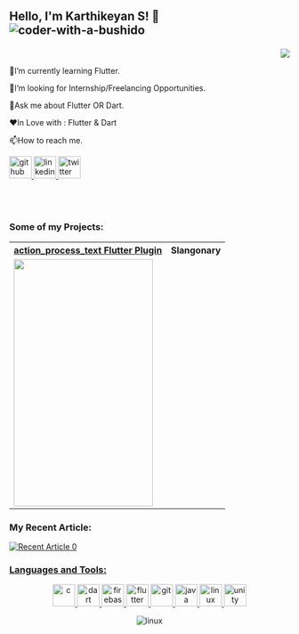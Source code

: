 <!--
**coder-with-a-bushido/coder-with-a-bushido** is a ✨ _special_ ✨ repository because its `README.md` (this file) appears on your GitHub profile.

Here are some ideas to get you started:

- 🔭 I’m currently working on ...
- 🌱 I’m currently learning ...
-  I’m looking to collaborate on ...
- 🤔 I’m looking for help with ...
- 💬 Ask me about ...
- 📫 How to reach me: ...
- 😄 Pronouns: ...
- ⚡ Fun fact: ...
-->
## Hello, I'm Karthikeyan S! :wave:     <img src="https://komarev.com/ghpvc/?username=coder-with-a-bushido&label=Profile%20views&color=0e75b6&style=flat" alt="coder-with-a-bushido" /> </p>

<section>
     <div>
     <img src="https://media.giphy.com/media/PiQejEf31116URju4V/giphy.gif" style="max-width:60%" align="right">
     </div>
     <div>
          <BR>
          <p>🌱I’m currently learning Flutter.</p>
          <p>👯I’m looking for Internship/Freelancing Opportunities.</p>
          <p>💬Ask me about Flutter OR Dart.</p>
          <p>❤️In Love with : Flutter & Dart</p>
          <p>📫How to reach me.</p>
          <a href="https://github.com/coder-with-a-bushido">
          <img src='https://cdn.jsdelivr.net/npm/simple-icons@3.0.1/icons/github.svg'  alt='github' height='40'>
          </a>
          <a href="https://www.linkedin.com/in/karthikeyanssvk/">
          <img src='https://cdn.jsdelivr.net/npm/simple-icons@3.0.1/icons/linkedin.svg' alt='linkedin' height='40'>
          </a>
          <a href="https://twitter.com/_KarthikeyanS_">
          <img src='https://cdn.jsdelivr.net/npm/simple-icons@3.0.1/icons/twitter.svg' alt='twitter' height='40'>
          </a>
     </div>
<BR><BR><BR>     
</section>
<h3 align="left">Some of my Projects:</h3>
     <table>
          <tr>
               <th><a href="https://github.com/coder-with-a-bushido/ACTION_PROCESS_TEXT-Flutter">action_process_text Flutter Plugin</a></th>
               <th>Slangonary</th>
          </tr>
          <tr>
               <td><img src="https://imgur.com/2sikhjG.gif" height=444 width=250></td>
               <td></td>
          </tr>
     </table>


<h3 align="left">My Recent Article:</h3>
<a target="_blank" href="https://github-readme-medium-recent-article.vercel.app/medium/@coder_with_a_bushido/0"><img src="https://github-readme-medium-recent-article.vercel.app/medium/@coder_with_a_bushido/0" alt="Recent Article 0"> 


<h3 align="left">Languages and Tools:</h3>
<p align="center"> <a href="https://www.cprogramming.com/" target="_blank"> <img src="https://devicons.github.io/devicon/devicon.git/icons/c/c-original.svg" alt="c" width="40" height="40"/> </a> <a href="https://dart.dev" target="_blank"> <img src="https://www.vectorlogo.zone/logos/dartlang/dartlang-icon.svg" alt="dart" width="40" height="40"/> </a> <a href="https://firebase.google.com/" target="_blank"> <img src="https://www.vectorlogo.zone/logos/firebase/firebase-icon.svg" alt="firebase" width="40" height="40"/> </a> <a href="https://flutter.dev" target="_blank"> <img src="https://www.vectorlogo.zone/logos/flutterio/flutterio-icon.svg" alt="flutter" width="40" height="40"/> </a> <a href="https://git-scm.com/" target="_blank"> <img src="https://www.vectorlogo.zone/logos/git-scm/git-scm-icon.svg" alt="git" width="40" height="40"/> </a> <a href="https://www.java.com" target="_blank"> <img src="https://devicons.github.io/devicon/devicon.git/icons/java/java-original-wordmark.svg" alt="java" width="40" height="40"/> </a> <a href="https://www.linux.org/" target="_blank"> <img src="https://devicons.github.io/devicon/devicon.git/icons/linux/linux-original.svg" alt="linux" width="40" height="40"/> </a> <a href="https://unity.com/" target="_blank"> <img src="https://www.vectorlogo.zone/logos/unity3d/unity3d-icon.svg" alt="unity" width="40" height="40"/> </a> </p>


<p align="center">
     <img src="https://github-readme-stats.vercel.app/api?username=coder-with-a-bushido&&show_icons=true&count_private=true&title_color=ffffff&icon_color=ffbf00&text_color=ffffff&bg_color=27363e" alt="linux" />
</p>
